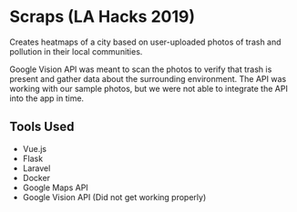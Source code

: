 # Scraps (LA Hacks 2019)
Creates heatmaps of a city based on user-uploaded photos of trash and pollution in their local communities.

Google Vision API was meant to scan the photos to verify that trash is present and gather data about the surrounding environment. The API was working with our sample photos, but we were not able to integrate the API into the app in time.

## Tools Used
- Vue.js
- Flask
- Laravel
- Docker
- Google Maps API
- Google Vision API (Did not get working properly)
